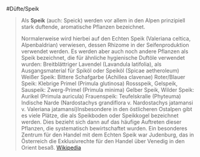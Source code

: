 #Düfte/Speik
> Als **Speik** (auch: Speick) werden vor allem in den Alpen prinzipiell stark duftende, aromatische Pflanzen bezeichnet.
>
> Normalerweise wird hierbei auf den Echten Speik (Valeriana celtica, Alpenbaldrian) verwiesen, dessen Rhizome in der Seifenproduktion verwendet werden.
> Es werden aber auch noch andere Pflanzen als Speik bezeichnet, die für ähnliche hygienische Duftöle verwendet wurden:
> Breitblättriger Lavendel (Lavandula latifolia), als Ausgangsmaterial für Spiköl oder Speiköl (Spicae aetheroleum)
> Weißer Speik: Bittere Schafgarbe (Achillea clavenae)
> Roter/Blauer Speik: Klebrige Primel (Primula glutinosa)
> Rossspeik, Gelspeik, Sauspeik: Zwerg-Primel (Primula minima)
> Gelber Speik, Wilder Speik: Aurikel (Primula auricula)
> Frauenspeik: Teufelskralle (Phyteuma)
> Indische Narde (Nardostachys grandiflora v. Nardostachys jatamansi v. Valeriana jatamansi)Insbesondere in den östlicheren Ostalpen gibt es viele Plätze, die als Speikboden oder Speikkogel bezeichnet werden. Dies bezieht sich dann auf das häufige Auftreten dieser Pflanzen, die systematisch bewirtschaftet wurden. Ein besonderes Zentrum für den Handel mit dem Echten Speik war Judenburg, das in Österreich die Exklusivrechte für den Handel über Venedig in den Orient besaß.
> [Wikipedia](https://de.wikipedia.org/wiki/Speik)